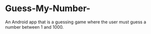 # Guess-My-Number-
An Android app that is a guessing game where the user must guess a number between 1 and 1000. 
